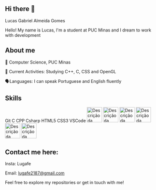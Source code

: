 ## Hi there 👋
Lucas Gabriel Almeida Gomes

Hello! My name is Lucas, I'm a student at PUC Minas and I dream to work with development 


## About me

📖 Computer Science, PUC Minas

🌱 Current Activities: Studying C++, C, CSS and OpenGL

🗣️Languages: I can speak Portuguese and English fluently

## Skills
Git C CPP Csharp HTML5 CSS3 VSCode
<img src="https://github.com/Lugafe/Lugafe/assets/78453863/32102612-9c6d-451b-a5d5-e807bbac3344" alt="Descrição da Imagem" width="50">
<img src="https://github.com/Lugafe/Lugafe/assets/78453863/9547480e-a87a-4d3f-88e6-228de4e10e7e" alt="Descrição da Imagem" width="50">
<img src="https://github.com/Lugafe/Lugafe/assets/78453863/54123bcd-43c1-4536-8e0b-7ac786e851c1" alt="Descrição da Imagem" width="50">
<img src="https://github.com/Lugafe/Lugafe/assets/78453863/c55ea05f-d176-478e-a1a6-a8128f198273" alt="Descrição da Imagem" width="50">
<img src="https://github.com/Lugafe/Lugafe/assets/78453863/6912b076-86af-469c-a9e1-3ebbfb21e609" alt="Descrição da Imagem" width="50">
<img src="https://github.com/Lugafe/Lugafe/assets/78453863/244ab721-684f-46f5-bda6-cb3e5a9e5fd9" alt="Descrição da Imagem" width="50">

## Contact me here:

Insta: Lugafe

Email: lugafe2187@gmail.com

Feel free to explore my repositories or get in touch with me! 


  
<!--
**Lugafe/Lugafe** is a ✨ _special_ ✨ repository because its `README.md` (this file) appears on your GitHub profile.

Here are some ideas to get you started:

- 🔭 I’m currently working on ...
- 🌱 I’m currently learning ...
- 👯 I’m looking to collaborate on ...
- 🤔 I’m looking for help with ...
- 💬 Ask me about ...
- 📫 How to reach me: ...
- 😄 Pronouns: ...
- ⚡ Fun fact: ...
-->
